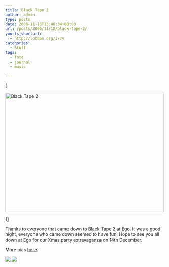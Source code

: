 ```yaml
---
title: Black Tape 2
author: admin
type: posts
date: 2006-11-18T13:46:34+00:00
url: /posts/2006/11/18/black-tape-2/
yourls_shorturl:
  - http://lobban.org/i/7v
categories:
  - Stuff
tags:
  - foto
  - journal
  - music

---
```

[
  
<img alt="Black Tape 2" height="375" src="http://lobban.org/wp-content/uploads/2011/06/297555212_2bf41a55c3.jpg" width="500" />
  
][1] 

Thanks to everyone that came down to [Black Tape][2] 2 at <a href="http://www.clubego.co.uk" target="_blank">Ego</a>. It was a good night, everyone who came down seemed to have fun. Hope to see you all down at Ego for our Xmas party extravaganza on 14th December.

More pics <a href="http://flickr.com/photos/nonimage/sets/72157594376511935/" target="_blank">here</a>. 

<div class="feedflare">
  <a href="http://feeds.feedburner.com/~f/nonimage?a=nhePZRPi"><img src="http://feeds.feedburner.com/~f/nonimage?i=nhePZRPi" /></a> <a href="http://feeds.feedburner.com/~f/nonimage?a=zp6CuyBX"><img src="http://feeds.feedburner.com/~f/nonimage?i=zp6CuyBX" /></a>
</div>

 [1]: http://www.flickr.com/photos/nonimage/297555212/ "Photo Sharing"
 [2]: http://www.myspace.com/blacktapeclub